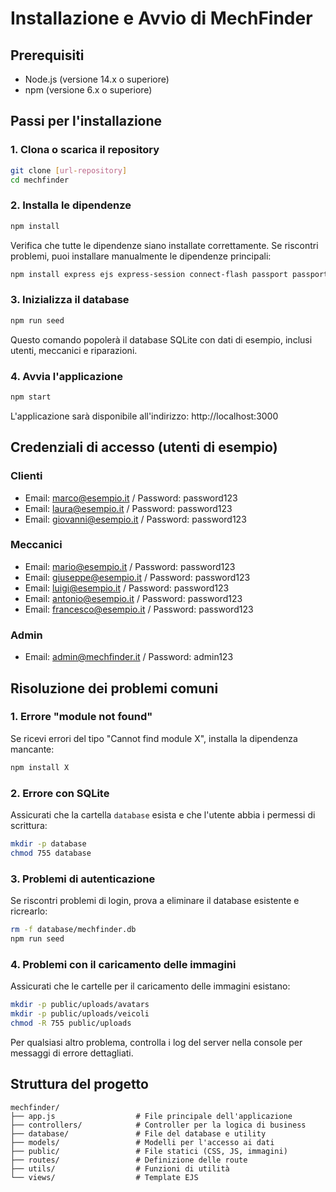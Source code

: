 # Installazione e Avvio di MechFinder

## Prerequisiti
- Node.js (versione 14.x o superiore)
- npm (versione 6.x o superiore)

## Passi per l'installazione

### 1. Clona o scarica il repository
```bash
git clone [url-repository]
cd mechfinder
```

### 2. Installa le dipendenze
```bash
npm install
```

Verifica che tutte le dipendenze siano installate correttamente. Se riscontri problemi, puoi installare manualmente le dipendenze principali:

```bash
npm install express ejs express-session connect-flash passport passport-local bcrypt express-validator express-fileupload method-override cookie-parser helmet sqlite3
```

### 3. Inizializza il database
```bash
npm run seed
```

Questo comando popolerà il database SQLite con dati di esempio, inclusi utenti, meccanici e riparazioni.

### 4. Avvia l'applicazione
```bash
npm start
```

L'applicazione sarà disponibile all'indirizzo: http://localhost:3000

## Credenziali di accesso (utenti di esempio)

### Clienti
- Email: marco@esempio.it / Password: password123
- Email: laura@esempio.it / Password: password123
- Email: giovanni@esempio.it / Password: password123

### Meccanici
- Email: mario@esempio.it / Password: password123
- Email: giuseppe@esempio.it / Password: password123
- Email: luigi@esempio.it / Password: password123
- Email: antonio@esempio.it / Password: password123
- Email: francesco@esempio.it / Password: password123

### Admin
- Email: admin@mechfinder.it / Password: admin123

## Risoluzione dei problemi comuni

### 1. Errore "module not found"
Se ricevi errori del tipo "Cannot find module X", installa la dipendenza mancante:
```bash
npm install X
```

### 2. Errore con SQLite
Assicurati che la cartella `database` esista e che l'utente abbia i permessi di scrittura:
```bash
mkdir -p database
chmod 755 database
```

### 3. Problemi di autenticazione
Se riscontri problemi di login, prova a eliminare il database esistente e ricrearlo:
```bash
rm -f database/mechfinder.db
npm run seed
```

### 4. Problemi con il caricamento delle immagini
Assicurati che le cartelle per il caricamento delle immagini esistano:
```bash
mkdir -p public/uploads/avatars
mkdir -p public/uploads/veicoli
chmod -R 755 public/uploads
```

Per qualsiasi altro problema, controlla i log del server nella console per messaggi di errore dettagliati.

## Struttura del progetto

```
mechfinder/
├── app.js                  # File principale dell'applicazione
├── controllers/            # Controller per la logica di business
├── database/               # File del database e utility
├── models/                 # Modelli per l'accesso ai dati
├── public/                 # File statici (CSS, JS, immagini)
├── routes/                 # Definizione delle route
├── utils/                  # Funzioni di utilità
└── views/                  # Template EJS
```